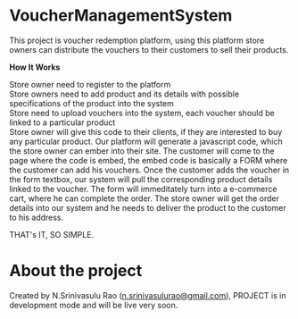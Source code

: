 # VoucherManagementSystem

This project is voucher redemption platform, using this platform store owners can distribute the vouchers to their customers to sell their products.

**How It Works**

Store owner need to register to the platform <br>
Store owners need to add product and its details with possible specifications of the product into the system<br>
Store need to upload vouchers into the system, each voucher should be linked to a particular product<br>
Store owner will give this code to their clients, if they are interested to buy any particular product.
Our platform will generate a javascript code, which the store owner can ember into their site.
The customer will come to the page where the code is embed, the embed code is basically a FORM where the customer can add his vouchers.
Once the customer adds the voucher in the form textbox, our system will pull the corresponding product details linked to the voucher.
The form will immeditately turn into a e-commerce cart, where he can complete the order.
The store owner will get the order details into our system and he needs to deliver the product to the customer to his address.

THAT's IT, SO SIMPLE.

# About the project
Created by N.Srinivasulu Rao (n.srinivasulurao@gmail.com), PROJECT is in development mode and will be live very soon.




